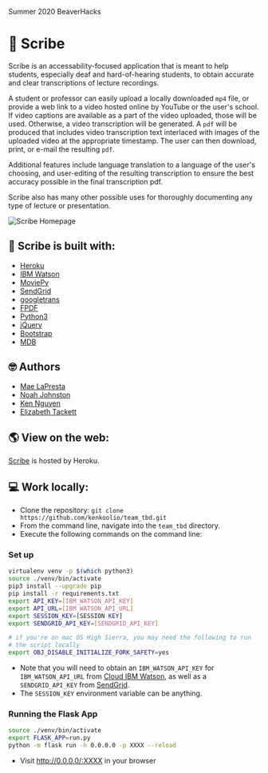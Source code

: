 Summer 2020 BeaverHacks

# :memo: Scribe

Scribe is an accessability-focused application that is meant to help students, especially deaf and hard-of-hearing students, to obtain accurate and clear transcriptions of lecture recordings.

A student or professor can easily upload a locally downloaded `mp4` file, or provide a web link to a video hosted online by YouTube or the user's school.  If video captions are available as a part of the video uploaded, those will be used.  Otherwise, a video transcription will be generated.  A `pdf` will be produced that includes video transcription text interlaced with images of the uploaded video at the appropriate timestamp.  The user can then download, print, or e-mail the resulting `pdf`.

Additional features include language translation to a language of the user's choosing, and user-editing of the resulting transcription to ensure the best accuracy possible in the final transcription pdf.

Scribe also has many other possible uses for thoroughly documenting any type of lecture or presentation.

![Scribe Homepage](https://class-scribe.herokuapp.com/)

## :hammer: Scribe is built with:
- [Heroku](https://www.heroku.com/)
- [IBM Watson](https://cloud.ibm.com/developer/watson/dashboard)
- [MoviePy](https://pypi.org/project/moviepy/)
- [SendGrid](https://sendgrid.com/)
- [googletrans](https://pypi.org/project/googletrans/)
- [FPDF](https://pyfpdf.readthedocs.io/en/latest/)
- [Python3](https://www.python.org/downloads/)
- [jQuery](https://jquery.com/)
- [Bootstrap](https://getbootstrap.com/)
- [MDB](https://mdbootstrap.com/)

## 🤓 Authors
- [Mae LaPresta](https://github.com/mlapresta)
- [Noah Johnston](https://github.com/NDJ-1701)
- [Ken Nguyen](https://github.com/kenkoolio)
- [Elizabeth Tackett](https://github.com/emtackett)

## :earth_americas: View on the web:
[Scribe](https://class-scribe.herokuapp.com/) is hosted by Heroku.

## 💻 Work locally:
- Clone the repository: `git clone https://github.com/kenkoolio/team_tbd.git`
- From the command line, navigate into the `team_tbd` directory.
- Execute the following commands on the command line:

### Set up
```bash
virtualenv venv -p $(which python3)
source ./venv/bin/activate
pip3 install --upgrade pip
pip install -r requirements.txt
export API_KEY=[IBM_WATSON_API_KEY]
export API_URL=[IBM_WATSON_API_URL]
export SESSION_KEY=[SESSION KEY]
export SENDGRID_API_KEY=[SENDGRID_API_KEY]

# if you're on mac OS High Sierra, you may need the following to run
# the script locally
export OBJ_DISABLE_INITIALIZE_FORK_SAFETY=yes
```
- Note that you will need to obtain an `IBM_WATSON_API_KEY` for `IBM_WATSON_API_URL` from [Cloud IBM Watson](https://cloud.ibm.com/docs/speech-to-text?topic=speech-to-text-languageCreate), as well as a `SENDGRID_API_KEY` from [SendGrid](https://sendgrid.com/).
- The `SESSION_KEY` environment variable can be anything.

### Running the Flask App
```bash
source ./venv/bin/activate
export FLASK_APP=run.py
python -m flask run -h 0.0.0.0 -p XXXX --reload
```
- Visit http://0.0.0.0/:XXXX in your browser

